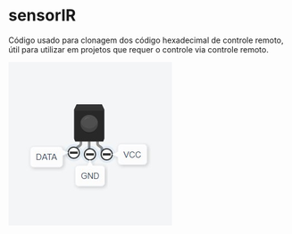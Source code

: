 # sensorIR
Código usado para clonagem dos código hexadecimal de controle remoto, útil para utilizar em projetos que requer o controle via controle remoto.

![sensorIR](Pinagem%20IR.jpg)
